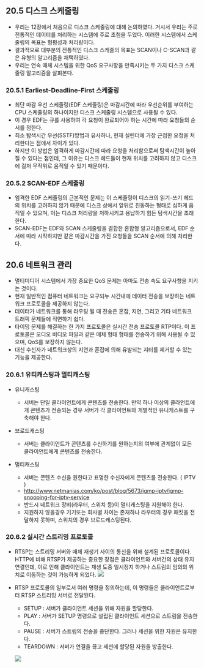 ## 20.5 디스크 스케줄링 
* 우리는 12장에서 처음으로 디스크 스케줄링에 대해 논의하였다. 거시서 우리는 주로 전통적인 데이터를 처리하는 시스템에 주로 초첨을 두었다. 이러한 시스템에서 스케줄링의 목표는 형평성과 처리량이다. 
* 결과적으로 대부분의 전통적인 디스크 스케줄의 목표는 SCAN이나 C-SCAN과 같은 유형의 알고리즘을 채택하였다.
* 우리는 연속 매체 시스템을 위한 QoS 요구사항을 만족시키는 두 가지 디스크 스케줄링 알고리즘을 살펴본다. 


### 20.5.1 Earliest-Deadline-First 스케줄링 
* 최단 마감 우선 스케줄링(EDF 스케줄링)은 마감시간에 따라 우선순위를 부여하는 CPU 스케줄링의 하나이지만 디스크 스케줄링 시스템으로 사용될 수 있다. 
* 이 경우 EDF는 큐를 사용하여 각 요청이 완료되어야 하는 시간에 따라 요청들의 순서를 정한다. 
* 최소 탐색시간 우선(SSTF)방법과 유사하나, 현재 실린더에 가장 근접한 요청을 처리한다는 점에서 차이가 있다. 
* 하지만 이 방법은 엄격하게 마감시간에 따라 요청을 처리함으로써 탐색시간이 높아질 수 있다는 점인데, 그 이유는 디스크 헤드들이 현재 위치를 고려하지 않고 디스크에 걸처 무작위로 움직일 수 있기 때문이다. 

### 20.5.2 SCAN-EDF 스케줄링 
* 엄격한 EDF 스케줄링의 근본적인 문제는 이 스케줄링이 디스크의 읽기-쓰기 헤드의 위치를 고려하지 않기 때문에 디스크 상에서 앞뒤로 진동하는 형태로 심하게 움직일 수 있으며, 이는 디스크 처리량을 저하시키고 용납하기 힘든 탐색시간을 초래한다. 
* SCAN-EDF는 EDF와 SCAN 스케줄링을 결합한 혼합형 알고리즘으로서, EDF 순서에 따라 시작하지만 같은 마감시간을 가진 요청들을 SCAN 순서에 의해 처리한다. 

## 20.6 네트워크 관리 
* 멀티미디어 시스템에서 가장 중요한 QoS 문제는 아마도 전송 속도 요구사항을 지키는 것이다. 
* 현재 일반적인 컴퓨터 네트워크는 요구되누 시간내에 데이터 전송을 보장하는 네트워크 프로토콜을 제공하지 않는다. 
* 데이터가 네트워크를 통해 라우팅 될 때 전송은 혼잡, 지연, 그리고 기타 네트워크 트래픽 문제들에 직면하기 쉽다. 
* 타이밍 문제를 해결하는 한 가지 프로토콜은 실시간 전송 프로토콜 RTP이다. 이 프로토콜은 오디오 비디오 파일과 같은 매체 형태 형태를 전송하기 위해 사용될 수 있으며, QoS를 보장하지 않는다. 
* 대신 수신자가 네트워크상의 지연과 혼잡에 의해 유발되는 지터를 제거할 수 있는 기능을 제공한다. 

### 20.6.1 유티캐스팅과 멀티캐스팅 

* 유니캐스팅 
	* 서버는 단일 클라이언트에게 콘텐츠를 전송한다. 만약 하나 이상의 클라언트에게 콘텐츠가 전송되는 경우 서버가 각 클라이언트와 개별적인 유니캐스트를 구축해야 한다. 
	
* 브로드캐스팅 
	*	서버는 클라이언트가 콘텐츠를 수신하기를 원하는지의 여부에 관계없이 모든 클라이언트에게 콘텐츠를 전송한다. 

* 멀티캐스팅 
	*	서버는 콘텐츠 수신을 원한다고 표명한 수신자에게 콘텐츠를 전송한다. ( IPTV )
	* http://www.netmanias.com/ko/post/blog/5673/igmp-iptv/igmp-snooping-for-iptv-service
	* 반드시 네트워크 장비(라우터, 스위치 등)이 멀티캐스팅을 지원해야 한다. 
	* 지원하지 않을경우 기기또는 회사별 차이는 존재하나 라우터의 경우 패킷을 전달하지 못하며, 스위치의 경우 브로드캐스팅된다. 
	
	
### 20.6.2 실시간 스트리밍 프로토콜 
* RTSP는 스트리밍 서버와 매체 재생기 사이의 통신을 위해 설계된 프로토콜이다. HTTP에 비해 RTSP가 제공하는 중요한 장점은 클라이언트와 서버간의 상태 유지 연결인데, 이로 인해 클라이언트는 재생 도중 일시정지 하거나 스트림의 임의의 위치로 이동하는 것이 가능하게 되었다. 
![](https://datarhei.github.io/restreamer/img/intro_banner.png)
* RTSP 프로토콜의 일부로서 여러 명령을 정의하는데, 이 명령들은 클라이언트로부터 RTSP 스트리밍 서버로 전달된다. 
	* SETUP : 서버가 클라이언트 세션을 위해 자원을 할당한다. 
	* PLAY : 서버가 SETUP 명령으로 설립된 클라이언트 세션으로 스트림을 전송한다. 
	* PAUSE : 서버가 스트림의 전송을 중단한다. 그러나 세션을 위한 자원은 유지한다. 
	* TEARDOWN : 서버가 연결을 끊고 세션에 할당된 자원을 방출한다. 
	 
	![](http://www.cs.columbia.edu/~hgs/rtsp/talk/retrieval_.gif)

  